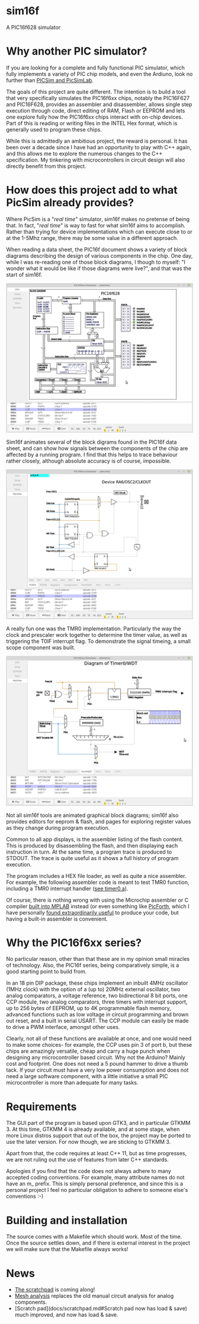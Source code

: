 # sim16f
A PIC16f628 simulator

# Why another PIC simulator?

If you are looking for a complete and fully functional PIC simulator, which fully implements a variety of PIC chip models, and even the Ardiuno, look no further than [PICSim and PicSimLab](https://sourceforge.net/projects/picsim/#:~:text=PICSimLab%20is%20a%20realtime%20emulator%20of%20development%20boards,MPLABX%2Favr%2Dgdb%20debugger.&text=PICSimLab%20have%20integration%20with%20MPLABX,to%20the%20boards%20for%20simulation).

The goals of this project are quite different.  The intention is to build a tool that very specifically simulates the PIC16f6xx chips, notably the PIC16F627 and PIC16F628, provides an assembler and disassembler, allows single step execution through code, direct editing of RAM, Flash or EEPROM and lets one explore fully how the PIC16f6xx chips interact with on-chip devices.  Part of this is reading or writing files in the INTEL Hex format, which is generally used to program these chips.

While this is admittedly an ambitious project, the reward is personal.  It has been over a decade since I have had an opportunity to play with C++ again, and this allows me to explore the numerous changes to the C++ specification.   My tinkering with microcontrollers in circuit design will also directly benefit from this project.

# How does this project add to what PicSim already provides?

Where PicSim is a "*real time*" simulator, sim16f makes no pretense of being that.  In fact, "*real time*" is way to fast for what sim16f aims to accomplish.  Rather than trying for device implementations which can execute close to or at the 1-5Mhz range, there may be some value in a different approach. 

When reading a data sheet, the PIC16f document shows a variety of block diagrams describing the design of various components in the chip.  One day, while I was re-reading one of those block diagrams, I though to myself: "I wonder what it would be like if those diagrams were live?", and that was the start of sim16f.

![CPU Live Block Diagram](docs/CPU_Block_Dia.png?raw=true "CPU Block Diagram")

Sim16f animates several of the block digrams found in the PIC16f data sheet, and can show how signals between the components of the chip are affected by a running program.  I find that this helps to trace behaviour rather closely, although absolute accuracy is of course, impossible.

![RA6 Diagram](docs/PortA_RA6.png?raw=true "Block Diagram for Pin RA6")

A really fun one was the TMR0 implementation.  Particularly the way the clock and prescaler work together to determine the timer value, as well as triggering the T0IF interrupt flag.  To demonstrate the signal timeing, a small scope component was built.

![TMR0 Diagram](docs/TMR0.png?raw=true "Block Diagram for TMR0")

Not all sim16f tools are animated graphical block diagrams;  sim16f also provides editors for eeprom & flash, and pages for exploring register values as they change during program execution.

Common to all app displays, is the assembler listing of the flash content.  This is produced by disassembling the flash, and then displaying each instruction in turn.  At the same time, a program trace is produced to STDOUT.  The trace is quite useful as it shows a full history of program execution.

The program includes a HEX file loader, as well as quite a nice assembler.  For example, the following assembler code is meant to test TMR0 function, including a TMR0 interrupt handler ([see timer0.a](docs/timer0-a.md)).

Of course, there is nothing wrong with using the Microchip assembler or C compiler [built into MPLAB](https://www.microchip.com/en-us/tools-resources/develop/mplab-x-ide "Microchip MPLAB") instead (or even something like [PicForth](https://rfc1149.net/devel/picforth.html "A Forth Compiler"), which I have personally [found extraordinarily useful](docs/cmp0-fs.md) to produce your code, but having a built-in assembler is convenient.

# Why the PIC16f6xx series?

No particular reason, other than that these are in my opinion small miracles of technology.  Also, the PIC16f series, being comparatively simple, is a good starting point to build from.

In an 18 pin DIP package, these chips implement an inbuilt 4MHz oscillator (1MHz clock) with the option of a (up to) 20MHz external oscillator, two analog comparators, a voltage reference, two bidirectional 8 bit ports, one CCP module, two analog comparators, three timers with interrupt support, up to 256 bytes of EEPROM, up to 4K programmable flash memory, advanced functions such as low voltage in circuit programming and brown out reset, and a built in serial USART.  The CCP module can easily be made to drive a PWM interface, amongst other uses.

Clearly, not all of these functions are available at once, and one would need to make some choices- for example, the CCP uses pin 3 of port b, but these chips are amazingly versatile, cheap and carry a huge punch when designing any microcontroller based circuit.  Why not the Arduino?  Mainly cost and footprint.  One does not need a 5 pound hammer to drive a thumb tack. If your circuit must have a very low power consumption and does not need a large software component, with a little initiative a small PIC microcontroller is more than adequate for many tasks.

# Requirements

The GUI part of the program is based upon GTK3, and in particular GTKMM 3.  At this time, GTKMM 4 is already available, and at some stage, when more Linux distros support that out of the box, the project may be ported to use the later version.  For now though, we are sticking to GTKMM 3.

Apart from that, the code requires at least C++ 11, but as time progresses, we are not ruling out the use of features from later C++ standards.

Apologies if you find that the code does not always adhere to many accepted coding conventions.  For example, many attribute names do not have an m_ prefix.  This is simply personal preference, and since this is a personal project I feel no particular obligation to adhere to someone else's conventions :-)

# Building and installation

The source comes with a Makefile which should work.  Most of the time.  Once the source settles down, and if there is external interest in the project we will make sure that the Makefile always works!

# News

- [The scratchpad](docs/scratchpad.md) is coming along!
- [Mesh analysis](docs/mesh-analysis.md) replaces the old manual circuit analysis for analog components.
- [Scratch pad](docs/scratchpad.md#Scratch pad now has load & save) much improved, and now has load & save.

